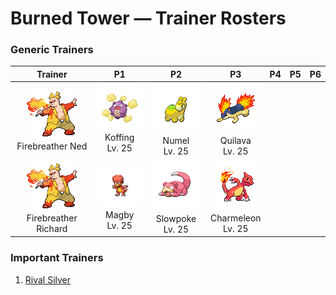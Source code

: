 # Burned Tower — Trainer Rosters

### Generic Trainers

| Trainer | P1 | P2 | P3 | P4 | P5 | P6 |
|:-------:|:--:|:--:|:--:|:--:|:--:|:--:|
| ![Firebreather Ned](../../assets/trainers/firebreather.png "Firebreather Ned")<br>Firebreather Ned | ![Koffing](../../assets/sprites/koffing/front.gif "Its thin, filmy body is filled with gases that cause constant sniffles, coughs and teary eyes.")<br>Koffing<br>Lv. 25 | ![Numel](../../assets/sprites/numel/front.gif "The flaming magma it stores in the hump on its back is the source of its tremendous power.")<br>Numel<br>Lv. 25 | ![Quilava](../../assets/sprites/quilava/front.gif "Be careful if it turns its back during battle. It means that it will attack with the fire on its back.")<br>Quilava<br>Lv. 25 |
| ![Firebreather Richard](../../assets/trainers/firebreather.png "Firebreather Richard")<br>Firebreather Richard | ![Magby](../../assets/sprites/magby/front.gif "Each and every time it inhales and exhales, hot embers dribble from its mouth and nostrils.")<br>Magby<br>Lv. 25 | ![Slowpoke](../../assets/sprites/slowpoke/front.gif "It lazes vacantly near water. If something bites its tail, it won’t even notice for a whole day.")<br>Slowpoke<br>Lv. 25 | ![Charmeleon](../../assets/sprites/charmeleon/front.gif "It is very hotheaded by nature, so it constantly seeks opponents. It calms down only when it wins.")<br>Charmeleon<br>Lv. 25 |


### Important Trainers

1. [Rival Silver](important_trainers.md#rival-silver)
